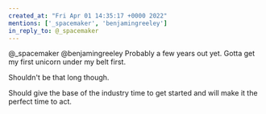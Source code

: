 ```yaml
---
created_at: "Fri Apr 01 14:35:17 +0000 2022"
mentions: ['_spacemaker', 'benjamingreeley']
in_reply_to: @_spacemaker
---
```


@_spacemaker @benjamingreeley Probably a few years out yet. Gotta get my first unicorn under my belt first.

Shouldn't be that long though. 

Should give the base of the industry time to get started and will make it the perfect time to act.